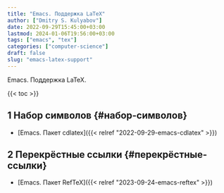 ```yaml
---
title: "Emacs. Поддержка LaTeX"
author: ["Dmitry S. Kulyabov"]
date: 2022-09-29T15:45:00+03:00
lastmod: 2024-01-06T19:56:00+03:00
tags: ["emacs", "tex"]
categories: ["computer-science"]
draft: false
slug: "emacs-latex-support"
---
```


Emacs. Поддержка LaTeX.

<!--more-->

{{< toc >}}


## <span class="section-num">1</span> Набор символов {#набор-символов}

-   [Emacs. Пакет cdlatex]({{< relref "2022-09-29-emacs-cdlatex" >}})


## <span class="section-num">2</span> Перекрёстные ссылки {#перекрёстные-ссылки}

-   [Emacs. Пакет RefTeX]({{< relref "2023-09-24-emacs-reftex" >}})
